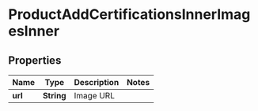 

# ProductAddCertificationsInnerImagesInner


## Properties

Name | Type | Description | Notes
------------ | ------------- | ------------- | -------------
**url** | **String** | Image URL | 



